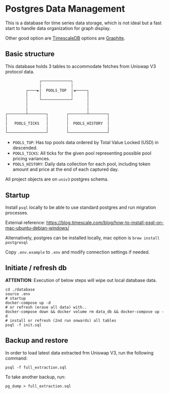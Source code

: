 # Postgres Data Management

This is a database for time series data storage, which is not ideal but a fast start to handle data organization for graph display.

Other good option are [TimescaleDB](https://www.timescale.com/) options are [Graphite](https://graphiteapp.org/).

## Basic structure

This database holds 3 tables to accommodate fetches from Uniswap V3 protocol data.

```txt
               ┌─────────────┐
               │             │
         ┌────►│  POOLS_TOP  │◄─────┐
         │     │             │      │
         │     └─────────────┘      │
         │                          │
         │                          │
┌────────┴────────┐        ┌────────┴────────┐
│                 │        │                 │
│   POOLS_TICKS   │        │  POOLS_HISTORY  │
│                 │        │                 │
└─────────────────┘        └─────────────────┘
```

- `POOLS_TOP`: Has top pools data ordered by Total Value Locked (USD) in descended.
- `POOLS_TICKS`: All ticks for the given pool representing possible pool pricing variances.
- `POOLS_HISTORY`: Daily data collection for each pool, including token amount and price at the end of each captured day.

All project objects are on `univ3` postgres schema.

## Startup

Install `psql` locally to be able to use standard postgres and run migration processes.

External reference: <https://blog.timescale.com/blog/how-to-install-psql-on-mac-ubuntu-debian-windows/>

Alternatively, postgres can be installed locally, mac option is `brew install postgresql`

Copy `.env.example` to `.env` and modify connection settings if needed.

## Initiate / refresh db

**ATTENTION**: Execution of below steps will wipe out local database data.

```shell
cd ./database
source .env
# startup
docker-compose up -d
# or refresh (erase all data) with..
docker-compose down && docker volume rm data_db && docker-compose up -d
# install or refresh (2nd run onwards) all tables
psql -f init.sql
```

## Backup and restore

In order to load latest data extracted frm Uniswap V3, run the following command:

```shell
psql -f full_extraction.sql
```

To take another backup, run:

```shell
pg_dump > full_extraction.sql
```
